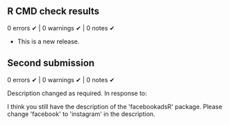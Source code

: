 ## R CMD check results

0 errors ✔ | 0 warnings ✔ | 0 notes ✔

* This is a new release.

## Second submission

0 errors ✔ | 0 warnings ✔ | 0 notes ✔

Description changed as required. In response to:

  I think you still have the description of the 'facebookadsR' package.
  Please change 'facebook' to 'instagram' in the description.
